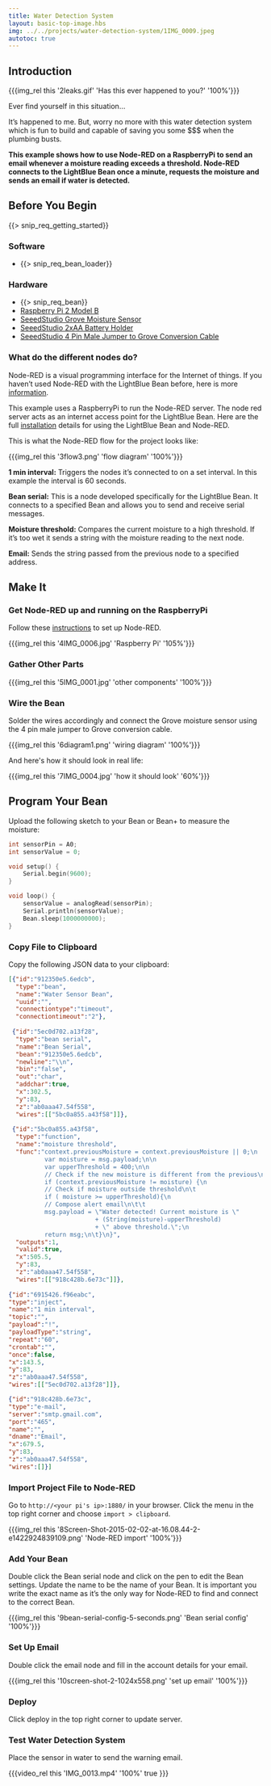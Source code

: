 ```yaml
---
title: Water Detection System
layout: basic-top-image.hbs
img: ../../projects/water-detection-system/1IMG_0009.jpeg
autotoc: true
---
```


## Introduction

{{{img_rel this '2leaks.gif' 'Has this ever happened to you?' '100%'}}}

Ever find yourself in this situation…

It’s happened to me. But, worry no more with this water detection system which is fun to build and capable of saving you some $$$ when the plumbing busts.

**This example shows how to use Node-RED on a RaspberryPi to send an email whenever a moisture reading exceeds a threshold. Node-RED connects to the LightBlue Bean once a minute, requests the moisture and sends an email if water is detected.**

## Before You Begin

{{> snip_req_getting_started}}

### Software

* {{> snip_req_bean_loader}}

### Hardware

* {{> snip_req_bean}}
* [Raspberry Pi 2 Model B](http://www.adafruit.com/product/2358)
* [SeeedStudio Grove Moisture Sensor](http://www.seeedstudio.com/depot/Grove-Moisture-Sensor-p-955.html)
* [	SeeedStudio 2xAA Battery Holder](http://www.seeedstudio.com/depot/2xAA-Battery-Holder-p-1109.html)
* [SeeedStudio 4 Pin Male Jumper to Grove Conversion Cable](http://www.seeedstudio.com/depot/Grove-4-pin-Male-Jumper-to-Grove-4-pin-Conversion-Cable-5-PCs-per-Pack-p-1565.html)

### What do the different nodes do?

Node-RED is a visual programming interface for the Internet of things. If you haven’t used Node-RED with the LightBlue Bean before, here is more [information]({{relativeRoot}}guides/node-red/what-is-node-red/).

This example uses a RaspberryPi to run the Node-RED server. The node red server acts as an internet access point for the LightBlue Bean. Here are the full [installation]({{relativeRoot}}guides/node-red/installation/) details for using the LightBlue Bean and Node-RED.

This is what the Node-RED flow for the project looks like:

{{{img_rel this '3flow3.png' 'flow diagram' '100%'}}}

**1 min interval:** Triggers the nodes it’s connected to on a set interval. In this example the interval is 60 seconds.

**Bean serial:** This is a node developed specifically for the LightBlue Bean. It connects to a specified Bean and allows you to send and receive serial messages.

**Moisture threshold:** Compares the current moisture to a high threshold. If it’s too wet it sends a string with the moisture reading to the next node.

**Email:** Sends the string passed from the previous node to a specified address.

## Make It

### Get Node-RED up and running on the RaspberryPi

Follow these [instructions](http://nodered.org/docs/hardware/raspberrypi.html) to set up Node-RED.

{{{img_rel this '4IMG_0006.jpg' 'Raspberry Pi' '105%'}}}

### Gather Other Parts

{{{img_rel this '5IMG_0001.jpg' 'other components' '100%'}}}

### Wire the Bean

Solder the wires accordingly and connect the Grove moisture sensor using the 4 pin male jumper to Grove conversion cable.

{{{img_rel this '6diagram1.png' 'wiring diagram' '100%'}}}

And here's how it should look in real life:

{{{img_rel this '7IMG_0004.jpg' 'how it should look' '60%'}}}

## Program Your Bean

Upload the following sketch to your Bean or Bean+ to measure the moisture:

```cpp
int sensorPin = A0;
int sensorValue = 0;

void setup() {
    Serial.begin(9600);
}

void loop() {
    sensorValue = analogRead(sensorPin);
    Serial.println(sensorValue);
    Bean.sleep(1000000000);
}
```
### Copy File to Clipboard

Copy the following JSON data to your clipboard:

```json
[{"id":"912350e5.6edcb",
  "type":"bean",
  "name":"Water Sensor Bean",
  "uuid":"",
  "connectiontype":"timeout",
  "connectiontimeout":"2"},
  
 {"id":"5ec0d702.a13f28",
  "type":"bean serial",
  "name":"Bean Serial",
  "bean":"912350e5.6edcb",
  "newline":"\\n",
  "bin":"false",
  "out":"char",
  "addchar":true,
  "x":302.5,
  "y":83,
  "z":"ab0aaa47.54f558",
  "wires":[["5bc0a855.a43f58"]]},
  
 {"id":"5bc0a855.a43f58",
  "type":"function",
  "name":"moisture threshold",
  "func":"context.previousMoisture = context.previousMoisture || 0;\n
  		  var moisture = msg.payload;\n\n
  		  var upperThreshold = 400;\n\n
  	      // Check if the new moisture is different from the previous\n
  	      if (context.previousMoisture != moisture) {\n
  	      // Check if moisture outside threshold\n\t
  	      if ( moisture >= upperThreshold){\n
  	      // Compose alert email\n\t\t
  	      msg.payload = \"Water detected! Current moisture is \"
  	                    + (String(moisture)-upperThreshold)
  	                    + \" above threshold.\";\n
  	      return msg;\n\t}\n}",
  "outputs":1,
  "valid":true,
  "x":505.5,
  "y":83,
  "z":"ab0aaa47.54f558",
  "wires":[["918c428b.6e73c"]]},
  
{"id":"6915426.f96eabc",
"type":"inject",
"name":"1 min interval",
"topic":"",
"payload":"!",
"payloadType":"string",
"repeat":"60",
"crontab":"",
"once":false,
"x":143.5,
"y":83,
"z":"ab0aaa47.54f558",
"wires":[["5ec0d702.a13f28"]]},

{"id":"918c428b.6e73c",
"type":"e-mail",
"server":"smtp.gmail.com",
"port":"465",
"name":"",
"dname":"Email",
"x":679.5,
"y":83,
"z":"ab0aaa47.54f558",
"wires":[]}]
```

### Import Project File to Node-RED

Go to `http://<your pi's ip>:1880/` in your  browser. Click the menu in the top right corner and choose `import > clipboard`.

{{{img_rel this '8Screen-Shot-2015-02-02-at-16.08.44-2-e1422924839109.png' 'Node-RED import' '100%'}}}

### Add Your Bean

Double click the Bean serial node and click on the pen to edit the Bean settings. Update the name to be the name of your Bean. It is important you write the exact name as it’s the only way for Node-RED to find and connect to the correct Bean.

{{{img_rel this '9bean-serial-config-5-seconds.png' 'Bean serial config' '100%'}}}

### Set Up Email

Double click the email node and fill in the account details for your email.

{{{img_rel this '10screen-shot-2-1024x558.png' 'set up email' '100%'}}}

### Deploy

Click deploy in the top right corner to update server.

### Test Water Detection System

Place the sensor in water to send the warning email.

{{{video_rel this 'IMG_0013.mp4' '100%' true }}}
